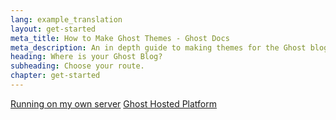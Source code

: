 ```yaml
---
lang: example_translation
layout: get-started
meta_title: How to Make Ghost Themes - Ghost Docs
meta_description: An in depth guide to making themes for the Ghost blogging platform. Everything you need to know to build themes for Ghost.
heading: Where is your Ghost Blog?
subheading: Choose your route.
chapter: get-started
---
```

<div class="text-center">
    <a href="{{ site.url }}/{{page.lang}}/installation" class="btn btn-success btn-large">Running on my own server</a>
    <a href="{{ site.url }}/{{page.lang}}/ghost-hosted-platform" class="btn btn-success btn-large">Ghost Hosted Platform</a>
</div>


